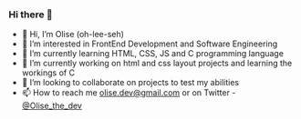 ### Hi there 👋

- 👋 Hi, I’m Olise (oh-lee-seh)
- 👀 I’m interested in FrontEnd Development and Software Engineering
- 🌱 I’m currently learning HTML, CSS, JS and C programming language
- 🔭 I’m currently working on html and css layout projects and learning the workings of C
- 💞️ I’m looking to collaborate on projects to test my abilities
- 📫 How to reach me olise.dev@gmail.com or on Twitter - [@Olise_the_dev](https://www.twitter.com/Olise_the_dev)
